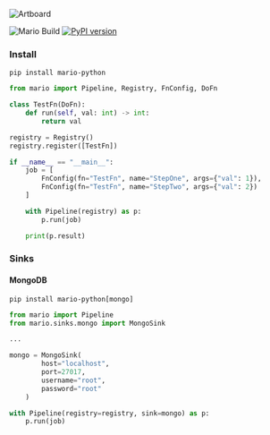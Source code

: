 ![Artboard](https://user-images.githubusercontent.com/18128531/60772395-a2c4a380-a0ed-11e9-82ed-ad572f1e1edd.png)

![Mario Build](https://github.com/mitchelllisle/mario/workflows/Mario%20Build/badge.svg?branch=master)
[![PyPI version](https://badge.fury.io/py/mario-python.svg)](https://badge.fury.io/py/mario-python)

### Install

```
pip install mario-python
```

```python
from mario import Pipeline, Registry, FnConfig, DoFn

class TestFn(DoFn):
    def run(self, val: int) -> int:
        return val

registry = Registry()
registry.register([TestFn])

if __name__ == "__main__":
    job = [
        FnConfig(fn="TestFn", name="StepOne", args={"val": 1}),
        FnConfig(fn="TestFn", name="StepTwo", args={"val": 2})
    ]

    with Pipeline(registry) as p:
        p.run(job)

    print(p.result)
```

### Sinks
#### MongoDB

```
pip install mario-python[mongo]
```

```python
from mario import Pipeline
from mario.sinks.mongo import MongoSink

...

mongo = MongoSink(
        host="localhost",
        port=27017,
        username="root",
        password="root"
    )

with Pipeline(registry=registry, sink=mongo) as p:
    p.run(job)

```
